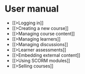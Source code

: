 # User manual

* [[>Logging in]]
* [[>Creating a new course]]
* [[>Managing course content]]
* [[>Managing learners]]
* [[>Managing discussions]]
* [[>Learner assessments]]
* [[>Embedding external content]]
* [[>Using SCORM modules]]
* [[>Selling courses]]
